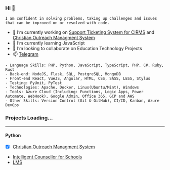 ### Hi 👋
```
I am confident in solving problems, taking up challenges and issues that can be improved on or resolved with code.
```

- 🔭 I’m currently working on [Support Ticketing System for CIRMS](https://cirs.unizik.edu.ng/) and [Christian Outreach Managment System](http://saved.com.ng/)
- 🌱 I’m currently learning JavaScript
- 👯 I’m looking to collaborate on Education Technology Projects
- 📫 [Telegram](https://t.me/bobbyabuchi)
<!-- - ⚡ Fun fact: A lover is a fighter
- ❤️ I'm love with Chisom   -->

```
- Language Skills: PHP, Python, JavaScript, TypeScript, PHP, C#, Ruby, Rust
- Back-end: NodeJS, Flask, SQL, PostgreSQL, MongoDB
- Front-end React, VueJS, Angular, HTML, CSS, SASS, LESS, Stylus
- Testing: PyUnit, PyTest
- Technologies: Apache, Docker, Linux(Ubuntu/Mint), Windows
- Tools: Azure Cloud (Including: Functions, Logic Apps, Power Automate, WebHook), Google Admin, Office 365, GCP and AWS
- Other Skills: Version Control (Git & GitHub), CI/CD, Kanban, Azure DevOps
```
### Projects Loading...
---

#### Python

- [x] [Christian Outreach Managment System](https://...)
- [Intelligent Counsellor for Schools](https://...)
- [LMS](https://...)

<!-- 
- 🤔 I’m looking for help with 
- 💬 Ask me about ... 
-->
